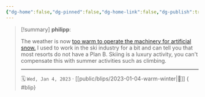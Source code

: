 ```yaml
---
{"dg-home":false,"dg-pinned":false,"dg-home-link":false,"dg-publish":true,"type":"blip","created-date":"2023-01-04T00:00:00","disabled rules":["yaml-title","yaml-title-alias","file-name-heading"],"title":"philipp @ 2023-01-04","dg-permalink":"2023/01/04/warm-winter/","updated-date":"2025-04-30T22:27:37","dg-path":"blips/2023-01-04-warm-winter.md","permalink":"/2023/01/04/warm-winter/","dgPassFrontmatter":true,"created":"2023-01-04T00:00:00","updated":"2025-04-30T22:27:37"}
---
```


> [!summary] **philipp**:
>
> The weather is now [too warm to operate the machinery for artificial snow.](https://www.nzz.ch/fotografie/schneemangel-in-den-alpen-die-bilder-ld.1719448) I used to work in the ski industry for a bit and can tell you that most resorts do not have a Plan B. Skiing is a luxury activity, you can't compensate this with summer activities such as climbing.
> - - -
>
> 🗓️ `Wed, Jan 4, 2023` · [[public/blips/2023-01-04-warm-winter\|🔗]]
{ #blip}

